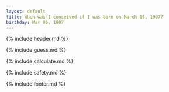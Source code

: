 ```yaml
---
layout: default
title: When was I conceived if I was born on March 06, 1907?
birthday: Mar 06, 1907
---
```


{% include header.md %}

{% include guess.md %}

{% include calculate.md %}

{% include safety.md %}

{% include footer.md %}



